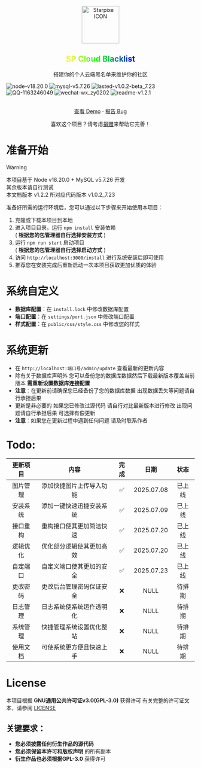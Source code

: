 <p align="center">
 <img width="100px" src="http://static.starpixel.club/img/logo/logo2kx2k.png" align="center" alt="Starpixe ICON" />
 <h2 align="center" style="background: linear-gradient(to right, #81ff4fff, #ae67ffff, #f8f83dff, #00ff00, #0000ff, #4b0082, #9400d3); -webkit-background-clip: text; background-clip: text; color: transparent;">SP Cloud Blacklist</h2>
 <p align="center">搭建你的个人云端黑名单来维护你的社区</p>
 <div>
 <img src="https://img.shields.io/badge/node-v18.20.0-blue" alt= "node-v18.20.0" />
 <img src="https://img.shields.io/badge/MySQL-v5.7.26-red" alt= "mysql-v5.7.26" />
 <img src="https://img.shields.io/badge/lasted-v1.0.2_7.23-green" alt= "lasted-v1.0.2-beta_7.23" />
 <img src="https://img.shields.io/badge/QQ-1163246049-purple" alt= "QQ-1163246049" />
 <img src="https://img.shields.io/badge/WeChat-wx__zy0202-DAB327" alt= "wechat-wx_zy0202" />
 <img src="https://img.shields.io/badge/ReadMe-v1.2.1-9cf" alt= "readme-v1.2.1" />
 </div>
 <br>
</p>

  <p align="center">
    <a href="https://demo.starpixel.club/spcb">查看 Demo</a>
    ·
    <a href="https://github.com/xiaoyongyong666/cloudblacklist/issues/new">报告 Bug</a>
  </p>
</p>
<p align="center">喜欢这个项目？请考虑<a href="https://starpixel.club/archives/80">捐赠</a>来帮助它完善！


# 准备开始
> [!WARNING]
> 本项目基于 Node v18.20.0 + MySQL v5.7.26 开发 <br>
> 其余版本请自行测试 <br>
> 本文档版本 v1.2.2 所对应代码版本 v1.0.2_7.23

准备好所需的运行环境后，您可以通过以下步骤来开始使用本项目：
1. 克隆或下载本项目到本地
2. 进入项目目录，运行 `npm install` 安装依赖 <br> ( **根据您的包管理器自行选择安装方式** )
3. 运行 `npm run start` 启动项目 <br> ( **根据您的包管理器自行选择启动方式** )
4. 访问 `http://localhost:3000/install` 进行系统安装后即可使用
5. 推荐您在安装完成后重新启动一次本项目获取更加优质的体验

# 系统自定义
- **数据库配置**：在 `install.lock` 中修改数据库配置
- **端口配置**：在 `settings/port.json` 中修改端口配置
- **样式配置**：在 `public/css/style.css` 中修改您的样式

# 系统更新
- 在 `http://localhost:端口号/admin/update` 查看最新的更新内容
- 除有关于数据库声明外 您可以备份您的数据库数据然后下载最新版本覆盖当前版本 **需重新设置数据库连接配置**
- **注意**：在更新前请确保您已经备份了您的数据库数据 出现数据丢失等问题请自行承担后果
- 更新是非必要的 如果您已修改过源代码 请自行对比最新版本进行修改 出现问题请自行承担后果 可选择有偿更新
- **注意**：如果您在更新过程中遇到任何问题 请及时联系作者

# Todo:

| 更新项目 |           内容         |  完成  |    日期    |  状态  |
| :-----: | :--------------------: | :----: | :-------: | :----: |
| 图片管理 | 添加快捷图片上传导入功能 |   ✅   | 2025.07.08 | 已上线 |
| 安装系统 | 添加一键快速迅捷安装系统 |   ✅   | 2025.07.09 | 已上线 |
| 接口重构 | 重构接口使其更加简洁快速 |   ✅   | 2025.07.20 | 已上线 |
| 逻辑优化 | 优化部分逻辑使其更加高效 |   ✅   | 2025.07.20 | 已上线 |
| 自定端口 | 自定义端口使其更加的安全 |   ✅   | 2025.07.23 | 已上线 |
| 更改密码 | 更改后台管理密码保证安全 |   ❌   |    NULL    | 待排期 |
| 日志管理 | 日志系统使系统运作透明化 |   ❌   |    NULL    | 待排期 |
| 系统管理 | 快捷管理系统设置优化整站 |   ❌   |    NULL    | 待排期 |
| 使用文档 | 可使系统更方便且快速上手 |   ❌   |    NULL    | 待排期 |

# License

本项目根据 **GNU通用公共许可证v3.0(GPL-3.0)** 获得许可
有关完整的许可证文本，请参阅 [LICENSE](LICENSE.txt)

## 关键要求：
- **您必须披露任何衍生作品的源代码**
- **您必须保留本许可和版权声明** 的所有副本
- **衍生作品也必须根据GPL-3.0** 获得许可
